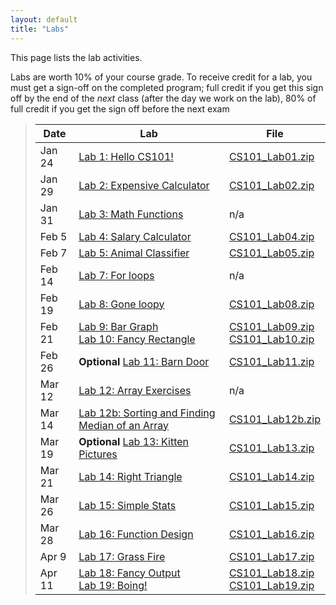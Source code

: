 ```yaml
---
layout: default
title: "Labs"
---
```


This page lists the lab activities.

Labs are worth 10% of your course grade.  To receive credit for a lab, you must get a sign-off on the completed program; full credit if you get this sign off by the end of the *next* class (after the day we work on the lab), 80% of full credit if you get the sign off before the next exam

> Date | Lab | File
> ---- | --- | ----
> Jan 24 | [Lab 1: Hello CS101!](lab01.html)         | [CS101\_Lab01.zip](CS101_Lab01.zip)
> Jan 29 | [Lab 2: Expensive Calculator](lab02.html) | [CS101\_Lab02.zip](CS101_Lab02.zip)
> Jan 31 | [Lab 3: Math Functions](lab03.html)       | n/a
> Feb 5  | [Lab 4: Salary Calculator](lab04.html)    | [CS101\_Lab04.zip](CS101_Lab04.zip)
> Feb 7  | [Lab 5: Animal Classifier](lab05.html)    | [CS101\_Lab05.zip](CS101_Lab05.zip)
> Feb 14 | [Lab 7: For loops](lab07.html)            | n/a
> Feb 19 | [Lab 8: Gone loopy](lab08.html)           | [CS101\_Lab08.zip](CS101_Lab08.zip)
> Feb 21 | [Lab 9: Bar Graph](lab09.html) <br /> [Lab 10: Fancy Rectangle](lab10.html) | [CS101\_Lab09.zip](CS101_Lab09.zip) <br /> [CS101\_Lab10.zip](CS101_Lab10.zip)
> Feb 26 | **Optional** [Lab 11: Barn Door](lab11.html) | [CS101\_Lab11.zip](CS101_Lab11.zip)
> Mar 12 | [Lab 12: Array Exercises](lab12.html) | n/a
> Mar 14 | [Lab 12b: Sorting and Finding Median of an Array](lab12b.html) | [CS101\_Lab12b.zip](CS101_Lab12b.zip)
> Mar 19 | **Optional** [Lab 13: Kitten Pictures](lab13.html) | [CS101\_Lab13.zip](CS101_Lab13.zip)
> Mar 21 | [Lab 14: Right Triangle](lab14.html) | [CS101\_Lab14.zip](CS101_Lab14.zip) 
> Mar 26 | [Lab 15: Simple Stats](lab15.html) | [CS101\_Lab15.zip](CS101_Lab15.zip)
> Mar 28 | [Lab 16: Function Design](lab16.html) | [CS101\_Lab16.zip](CS101_Lab16.zip)
> Apr 9  | [Lab 17: Grass Fire](lab17.html) | [CS101\_Lab17.zip](CS101_Lab17.zip)
> Apr 11 | [Lab 18: Fancy Output](lab18.html)<br>[Lab 19: Boing!](lab19.html) | [CS101\_Lab18.zip](CS101_Lab18.zip)<br>[CS101\_Lab19.zip](CS101_Lab19.zip)

<!--
> Oct 31 | [Lab 17: Grass Fire](lab17.html) | [CS101\_Lab17.zip](CS101_Lab17.zip)
> Nov 2  | [Lab 18: Fancy Output](lab18.html)<br>[Lab 19: Boing!](lab19.html) | [CS101\_Lab18.zip](CS101_Lab18.zip)<br>[CS101\_Lab19.zip](CS101_Lab19.zip)
> Nov 7  | [Lab 21: Boing! revisited](lab21.html) | [CS101\_Lab21.zip](CS101_Lab21.zip)
> Nov 9  | [Lab 23: Boing! with pointers](lab23.html) | [CS101\_Lab23.zip](CS101_Lab23.zip)
> Nov 14,16 | [Lab 24: Mini Golf](lab24.html) | [CS101\_Lab24.zip](CS101_Lab24.zip)
> Nov 28,30 | [Lab 25: Boing! particle simulation](lab25.html) | [CS101\_Lab25.zip](CS101_Lab25.zip)
-->

<!-- vim:set wrap: -->
<!-- vim:set linebreak: -->
<!-- vim:set nolist: -->
